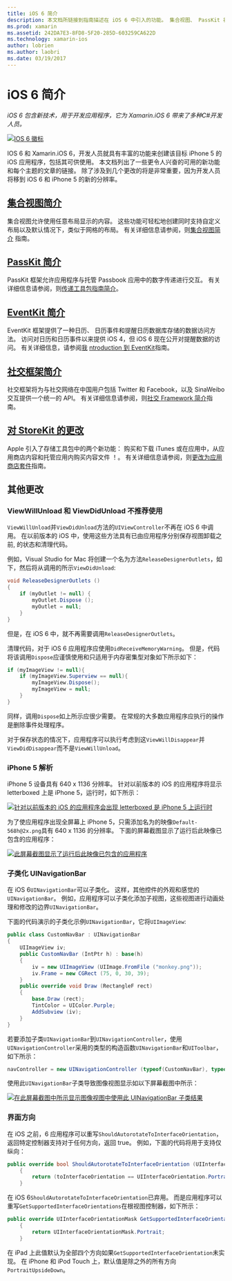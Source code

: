 ```yaml
---
title: iOS 6 简介
description: 本文档所链接到指南描述在 iOS 6 中引入的功能。 集合视图、 PassKit 社交框架，并将所有讨论对 StoreKit 的更改。
ms.prod: xamarin
ms.assetid: 242DA7E3-8FD8-5F20-285D-603259CA622D
ms.technology: xamarin-ios
author: lobrien
ms.author: laobri
ms.date: 03/19/2017
---
```


# <a name="introduction-to-ios-6"></a>iOS 6 简介

_iOS 6 包含新技术，用于开发应用程序，它为 Xamarin.iOS 6 带来了多种C#开发人员。_

[ ![](images/ios6-large.jpg "IOS 6 徽标")](images/ios6-large.jpg#lightbox)

IOS 6 和 Xamarin.iOS 6，开发人员就具有丰富的功能来创建该目标 iPhone 5 的 iOS 应用程序，包括其可供使用。
本文档列出了一些更令人兴奋的可用的新功能和每个主题的文章的链接。 除了涉及到几个更改的将是非常重要，因为开发人员将移到 iOS 6 和 iPhone 5 的新的分辨率。


## <a name="introduction-to-collection-viewsiosuser-interfacecontrolsuicollectionviewmd"></a>[集合视图简介](~/ios/user-interface/controls/uicollectionview.md)

集合视图允许使用任意布局显示的内容。 这些功能可轻松地创建同时支持自定义布局以及默认情况下，类似于网格的布局。 有关详细信息请参阅，则[集合视图简介](~/ios/user-interface/controls/uicollectionview.md) [](~/ios/user-interface/controls/uicollectionview.md)指南。


## <a name="introduction-to-passkitiosplatformpasskitmd"></a>[PassKit 简介](~/ios/platform/passkit.md)

PassKit 框架允许应用程序与托管 Passbook 应用中的数字传递进行交互。 有关详细信息请参阅，则[传递工具包指南简介](~/ios/platform/passkit.md)。


##  <a name="introduction-to-eventkitiosplatformeventkitmd"></a>[EventKit 简介](~/ios/platform/eventkit.md)

EventKit 框架提供了一种日历、 日历事件和提醒日历数据库存储的数据访问方法。 访问对日历和日历事件以来提供 iOS 4，但 iOS 6 现在公开对提醒数据的访问。 有关详细信息，请参阅[我](~/ios/platform/eventkit.md) [ntroduction 到 EventKit](~/ios/platform/eventkit.md)指南。


##  <a name="introduction-to-the-social-frameworkiosplatformsocial-frameworkmd"></a>[社交框架简介](~/ios/platform/social-framework.md)

社交框架将为与社交网络在中国用户包括 Twitter 和 Facebook，以及 SinaWeibo 交互提供一个统一的 API。 有关详细信息请参阅，则[社交 Framework 简介](~/ios/platform/social-framework.md)指南。


##  <a name="changes-to-storekitchanges-to-storekitmd"></a>[对 StoreKit 的更改](changes-to-storekit.md)

Apple 引入了存储工具包中的两个新功能： 购买和下载 iTunes 或在应用中，从应用商店内容和托管应用内购买内容文件 ！。 有关详细信息请参阅，则[更改为应用商店套件](changes-to-storekit.md)指南。


## <a name="other-changes"></a>其他更改


### <a name="viewwillunload-and-viewdidunload-deprecated"></a>ViewWillUnload 和 ViewDidUnload 不推荐使用

`ViewWillUnload`并`ViewDidUnload`方法的`UIViewController`不再在 iOS 6 中调用。 在以前版本的 iOS 中，使用这些方法具有已由应用程序分别保存视图卸载之前, 的状态和清理代码。

例如，Visual Studio for Mac 将创建一个名为方法`ReleaseDesignerOutlets`，如下，然后将从调用的所示`ViewDidUnload`:

```csharp
void ReleaseDesignerOutlets ()
{
    if (myOutlet != null) {
        myOutlet.Dispose ();
        myOutlet = null;
    }
}
```

但是，在 iOS 6 中，就不再需要调用`ReleaseDesignerOutlets`。   
   
   
   
清理代码，对于 iOS 6 应用程序应使用`DidReceiveMemoryWarning`。 但是，代码将该调用`Dispose`应谨慎使用和只适用于内存密集型对象如下所示如下：

```csharp
if (myImageView != null){
    if (myImageView.Superview == null){
        myImageView.Dispose();
        myImageView = null;
    }
}
```

同样，调用`Dispose`如上所示应很少需要。 在常规的大多数应用程序应执行的操作是删除事件处理程序。

对于保存状态的情况下，应用程序可以执行考虑到这`ViewWillDisappear`并`ViewDidDisappear`而不是`ViewWillUnload`。


### <a name="iphone-5-resolution"></a>iPhone 5 解析

iPhone 5 设备具有 640 x 1136 分辨率。 针对以前版本的 iOS 的应用程序将显示 letterboxed 上是 iPhone 5，运行时，如下所示：

 [![](images/01-letterboxed.png "针对以前版本的 iOS 的应用程序会出现 letterboxed 是 iPhone 5 上运行时")](images/01-letterboxed.png#lightbox)

为了使应用程序出现全屏幕上 iPhone 5，只需添加名为的映像`Default-568h@2x.png`具有 640 x 1136 的分辨率。 下面的屏幕截图显示了运行后此映像已包含的应用程序：

 [![](images/02-fullscreen.png "此屏幕截图显示了运行后此映像已包含的应用程序")](images/02-fullscreen.png#lightbox)

### <a name="subclassing-uinavigationbar"></a>子类化 UINavigationBar

在 iOS 6`UINavigationBar`可以子类化。 这样，其他控件的外观和感觉的`UINavigationBar`。 例如，应用程序可以子类化添加子视图，这些视图进行动画处理和修改的边界`UINavigationBar`。

下面的代码演示的子类化示例`UINavigationBar`，它将`UIImageView`:

```csharp
public class CustomNavBar : UINavigationBar
{
    UIImageView iv;
    public CustomNavBar (IntPtr h) : base(h)
    {
        iv = new UIImageView (UIImage.FromFile ("monkey.png"));
        iv.Frame = new CGRect (75, 0, 30, 39);
    }
    public override void Draw (RectangleF rect)
    {
        base.Draw (rect);
        TintColor = UIColor.Purple;
        AddSubview (iv);
    }
}
```

若要添加子类`UINavigationBar`到`UINavigationController`，使用`UINavigationController`采用的类型的构造函数`UINavigationBar`和`UIToolbar`，如下所示：

```csharp
navController = new UINavigationController (typeof(CustomNavBar), typeof(UIToolbar));
```

使用此`UINavigationBar`子类导致图像视图显示如以下屏幕截图中所示：

 [![](images/03-navbar.png "在此屏幕截图中所示显示图像视图中使用此 UINavigationBar 子类结果")](images/03-navbar.png#lightbox)

### <a name="interface-orientation"></a>界面方向

在 iOS 之前，6 应用程序可以重写`ShouldAutorotateToInterfaceOrientation`，返回特定控制器支持对于任何方向，返回 true。 例如，下面的代码将用于支持仅纵向：

```csharp
public override bool ShouldAutorotateToInterfaceOrientation (UIInterfaceOrientation toInterfaceOrientation)
    {
        return (toInterfaceOrientation == UIInterfaceOrientation.Portrait);
    }
```

在 iOS 6`ShouldAutorotateToInterfaceOrientation`已弃用。
而是应用程序可以重写`GetSupportedInterfaceOrientations`在根视图控制器，如下所示：

```csharp
public override UIInterfaceOrientationMask GetSupportedInterfaceOrientations ()
    {
        return UIInterfaceOrientationMask.Portrait;
    }
```

在 iPad 上此值默认为全部四个方向如果`GetSupportedInterfaceOrientation`未实现。 在 iPhone 和 iPod Touch 上，默认值是除之外的所有方向`PortraitUpsideDown`。
